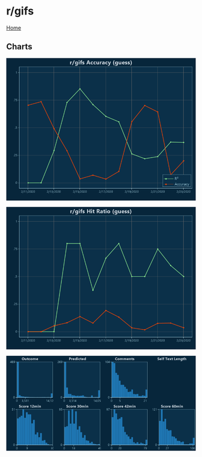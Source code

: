# r/gifs

[Home](../index.md)

## Charts

![r/gifs R² (guess)](../images/guess_gifs_Accuracy.png "r/gifs R² (guess)")

![r/gifs Hit Ratio (guess)](../images/guess_gifs_HitRatio.png "r/gifs Hit Ratio (guess)")

![r/gifs Distributions (guess)](../images/guess_gifs_Distributions.png "r/gifs Distributions (guess)")

